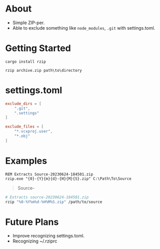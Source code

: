 # About
 
* Simple ZIP-per.
* Able to exclude something like `node_modules`, `.git` with settings.toml.
# Getting Started

```CMD
cargo install rzip

rzip archive.zip path\to\directory
```

# settings.toml

```toml
exclude_dirs = [
	".git",
	".settings"
]

exclude_files = [
	"*.vcxproj.user",
	"*.obj"
]
```

# Examples

```CMD
REM Extracts Source-20230624-184501.zip
rzip.exe "{0}-{Y}{m}{d}-{H}{M}{S}.zip" C:\Path\To\Source
```

> Source-

```sh
# Extracts source-20230624-184501.zip
rzip "%0-%Y%m%d-%H%M%S.zip" /path/to/source
```


# Future Plans

* Improve recognizing settings.toml.
* Recognizing ~/.rziprc
